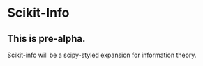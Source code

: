 # Scikit-Info

## This is pre-alpha.

Scikit-info will be a scipy-styled expansion for information theory.